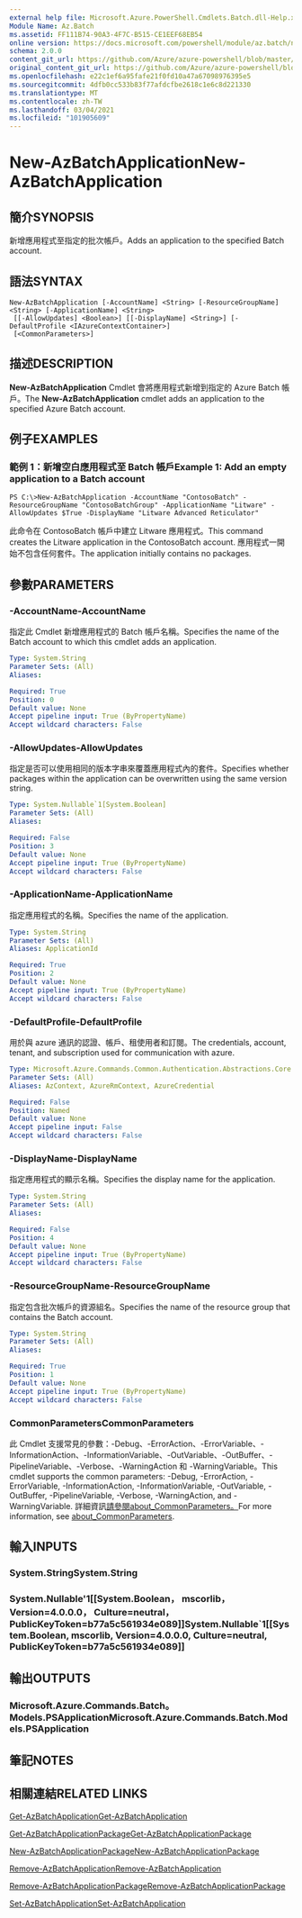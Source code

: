 ```yaml
---
external help file: Microsoft.Azure.PowerShell.Cmdlets.Batch.dll-Help.xml
Module Name: Az.Batch
ms.assetid: FF111B74-90A3-4F7C-B515-CE1EEF68EB54
online version: https://docs.microsoft.com/powershell/module/az.batch/new-azbatchapplication
schema: 2.0.0
content_git_url: https://github.com/Azure/azure-powershell/blob/master/src/Batch/Batch/help/New-AzBatchApplication.md
original_content_git_url: https://github.com/Azure/azure-powershell/blob/master/src/Batch/Batch/help/New-AzBatchApplication.md
ms.openlocfilehash: e22c1ef6a95fafe21f0fd10a47a67098976395e5
ms.sourcegitcommit: 4dfb0cc533b83f77afdcfbe2618c1e6c8d221330
ms.translationtype: MT
ms.contentlocale: zh-TW
ms.lasthandoff: 03/04/2021
ms.locfileid: "101905609"
---
```

# <span data-ttu-id="a6bd3-101">New-AzBatchApplication</span><span class="sxs-lookup"><span data-stu-id="a6bd3-101">New-AzBatchApplication</span></span>

## <span data-ttu-id="a6bd3-102">簡介</span><span class="sxs-lookup"><span data-stu-id="a6bd3-102">SYNOPSIS</span></span>
<span data-ttu-id="a6bd3-103">新增應用程式至指定的批次帳戶。</span><span class="sxs-lookup"><span data-stu-id="a6bd3-103">Adds an application to the specified Batch account.</span></span>

## <span data-ttu-id="a6bd3-104">語法</span><span class="sxs-lookup"><span data-stu-id="a6bd3-104">SYNTAX</span></span>

```
New-AzBatchApplication [-AccountName] <String> [-ResourceGroupName] <String> [-ApplicationName] <String>
 [[-AllowUpdates] <Boolean>] [[-DisplayName] <String>] [-DefaultProfile <IAzureContextContainer>]
 [<CommonParameters>]
```

## <span data-ttu-id="a6bd3-105">描述</span><span class="sxs-lookup"><span data-stu-id="a6bd3-105">DESCRIPTION</span></span>
<span data-ttu-id="a6bd3-106">**New-AzBatchApplication** Cmdlet 會將應用程式新增到指定的 Azure Batch 帳戶。</span><span class="sxs-lookup"><span data-stu-id="a6bd3-106">The **New-AzBatchApplication** cmdlet adds an application to the specified Azure Batch account.</span></span>

## <span data-ttu-id="a6bd3-107">例子</span><span class="sxs-lookup"><span data-stu-id="a6bd3-107">EXAMPLES</span></span>

### <span data-ttu-id="a6bd3-108">範例 1：新增空白應用程式至 Batch 帳戶</span><span class="sxs-lookup"><span data-stu-id="a6bd3-108">Example 1: Add an empty application to a Batch account</span></span>
```
PS C:\>New-AzBatchApplication -AccountName "ContosoBatch" -ResourceGroupName "ContosoBatchGroup" -ApplicationName "Litware" -AllowUpdates $True -DisplayName "Litware Advanced Reticulator"
```

<span data-ttu-id="a6bd3-109">此命令在 ContosoBatch 帳戶中建立 Litware 應用程式。</span><span class="sxs-lookup"><span data-stu-id="a6bd3-109">This command creates the Litware application in the ContosoBatch account.</span></span>
<span data-ttu-id="a6bd3-110">應用程式一開始不包含任何套件。</span><span class="sxs-lookup"><span data-stu-id="a6bd3-110">The application initially contains no packages.</span></span>

## <span data-ttu-id="a6bd3-111">參數</span><span class="sxs-lookup"><span data-stu-id="a6bd3-111">PARAMETERS</span></span>

### <span data-ttu-id="a6bd3-112">-AccountName</span><span class="sxs-lookup"><span data-stu-id="a6bd3-112">-AccountName</span></span>
<span data-ttu-id="a6bd3-113">指定此 Cmdlet 新增應用程式的 Batch 帳戶名稱。</span><span class="sxs-lookup"><span data-stu-id="a6bd3-113">Specifies the name of the Batch account to which this cmdlet adds an application.</span></span>

```yaml
Type: System.String
Parameter Sets: (All)
Aliases:

Required: True
Position: 0
Default value: None
Accept pipeline input: True (ByPropertyName)
Accept wildcard characters: False
```

### <span data-ttu-id="a6bd3-114">-AllowUpdates</span><span class="sxs-lookup"><span data-stu-id="a6bd3-114">-AllowUpdates</span></span>
<span data-ttu-id="a6bd3-115">指定是否可以使用相同的版本字串來覆蓋應用程式內的套件。</span><span class="sxs-lookup"><span data-stu-id="a6bd3-115">Specifies whether packages within the application can be overwritten using the same version string.</span></span>

```yaml
Type: System.Nullable`1[System.Boolean]
Parameter Sets: (All)
Aliases:

Required: False
Position: 3
Default value: None
Accept pipeline input: True (ByPropertyName)
Accept wildcard characters: False
```

### <span data-ttu-id="a6bd3-116">-ApplicationName</span><span class="sxs-lookup"><span data-stu-id="a6bd3-116">-ApplicationName</span></span>
<span data-ttu-id="a6bd3-117">指定應用程式的名稱。</span><span class="sxs-lookup"><span data-stu-id="a6bd3-117">Specifies the name of the application.</span></span>

```yaml
Type: System.String
Parameter Sets: (All)
Aliases: ApplicationId

Required: True
Position: 2
Default value: None
Accept pipeline input: True (ByPropertyName)
Accept wildcard characters: False
```

### <span data-ttu-id="a6bd3-118">-DefaultProfile</span><span class="sxs-lookup"><span data-stu-id="a6bd3-118">-DefaultProfile</span></span>
<span data-ttu-id="a6bd3-119">用於與 azure 通訊的認證、帳戶、租使用者和訂閱。</span><span class="sxs-lookup"><span data-stu-id="a6bd3-119">The credentials, account, tenant, and subscription used for communication with azure.</span></span>

```yaml
Type: Microsoft.Azure.Commands.Common.Authentication.Abstractions.Core.IAzureContextContainer
Parameter Sets: (All)
Aliases: AzContext, AzureRmContext, AzureCredential

Required: False
Position: Named
Default value: None
Accept pipeline input: False
Accept wildcard characters: False
```

### <span data-ttu-id="a6bd3-120">-DisplayName</span><span class="sxs-lookup"><span data-stu-id="a6bd3-120">-DisplayName</span></span>
<span data-ttu-id="a6bd3-121">指定應用程式的顯示名稱。</span><span class="sxs-lookup"><span data-stu-id="a6bd3-121">Specifies the display name for the application.</span></span>

```yaml
Type: System.String
Parameter Sets: (All)
Aliases:

Required: False
Position: 4
Default value: None
Accept pipeline input: True (ByPropertyName)
Accept wildcard characters: False
```

### <span data-ttu-id="a6bd3-122">-ResourceGroupName</span><span class="sxs-lookup"><span data-stu-id="a6bd3-122">-ResourceGroupName</span></span>
<span data-ttu-id="a6bd3-123">指定包含批次帳戶的資源組名。</span><span class="sxs-lookup"><span data-stu-id="a6bd3-123">Specifies the name of the resource group that contains the Batch account.</span></span>

```yaml
Type: System.String
Parameter Sets: (All)
Aliases:

Required: True
Position: 1
Default value: None
Accept pipeline input: True (ByPropertyName)
Accept wildcard characters: False
```

### <span data-ttu-id="a6bd3-124">CommonParameters</span><span class="sxs-lookup"><span data-stu-id="a6bd3-124">CommonParameters</span></span>
<span data-ttu-id="a6bd3-125">此 Cmdlet 支援常見的參數：-Debug、-ErrorAction、-ErrorVariable、-InformationAction、-InformationVariable、-OutVariable、-OutBuffer、-PipelineVariable、-Verbose、-WarningAction 和 -WarningVariable。</span><span class="sxs-lookup"><span data-stu-id="a6bd3-125">This cmdlet supports the common parameters: -Debug, -ErrorAction, -ErrorVariable, -InformationAction, -InformationVariable, -OutVariable, -OutBuffer, -PipelineVariable, -Verbose, -WarningAction, and -WarningVariable.</span></span> <span data-ttu-id="a6bd3-126">詳細資訊[請參閱about_CommonParameters。](http://go.microsoft.com/fwlink/?LinkID=113216)</span><span class="sxs-lookup"><span data-stu-id="a6bd3-126">For more information, see [about_CommonParameters](http://go.microsoft.com/fwlink/?LinkID=113216).</span></span>

## <span data-ttu-id="a6bd3-127">輸入</span><span class="sxs-lookup"><span data-stu-id="a6bd3-127">INPUTS</span></span>

### <span data-ttu-id="a6bd3-128">System.String</span><span class="sxs-lookup"><span data-stu-id="a6bd3-128">System.String</span></span>

### <span data-ttu-id="a6bd3-129">System.Nullable'1[[System.Boolean， mscorlib， Version=4.0.0.0， Culture=neutral， PublicKeyToken=b77a5c561934e089]]</span><span class="sxs-lookup"><span data-stu-id="a6bd3-129">System.Nullable\`1[[System.Boolean, mscorlib, Version=4.0.0.0, Culture=neutral, PublicKeyToken=b77a5c561934e089]]</span></span>

## <span data-ttu-id="a6bd3-130">輸出</span><span class="sxs-lookup"><span data-stu-id="a6bd3-130">OUTPUTS</span></span>

### <span data-ttu-id="a6bd3-131">Microsoft.Azure.Commands.Batch。Models.PSApplication</span><span class="sxs-lookup"><span data-stu-id="a6bd3-131">Microsoft.Azure.Commands.Batch.Models.PSApplication</span></span>

## <span data-ttu-id="a6bd3-132">筆記</span><span class="sxs-lookup"><span data-stu-id="a6bd3-132">NOTES</span></span>

## <span data-ttu-id="a6bd3-133">相關連結</span><span class="sxs-lookup"><span data-stu-id="a6bd3-133">RELATED LINKS</span></span>

[<span data-ttu-id="a6bd3-134">Get-AzBatchApplication</span><span class="sxs-lookup"><span data-stu-id="a6bd3-134">Get-AzBatchApplication</span></span>](./Get-AzBatchApplication.md)

[<span data-ttu-id="a6bd3-135">Get-AzBatchApplicationPackage</span><span class="sxs-lookup"><span data-stu-id="a6bd3-135">Get-AzBatchApplicationPackage</span></span>](./Get-AzBatchApplicationPackage.md)

[<span data-ttu-id="a6bd3-136">New-AzBatchApplicationPackage</span><span class="sxs-lookup"><span data-stu-id="a6bd3-136">New-AzBatchApplicationPackage</span></span>](./New-AzBatchApplicationPackage.md)

[<span data-ttu-id="a6bd3-137">Remove-AzBatchApplication</span><span class="sxs-lookup"><span data-stu-id="a6bd3-137">Remove-AzBatchApplication</span></span>](./Remove-AzBatchApplication.md)

[<span data-ttu-id="a6bd3-138">Remove-AzBatchApplicationPackage</span><span class="sxs-lookup"><span data-stu-id="a6bd3-138">Remove-AzBatchApplicationPackage</span></span>](./Remove-AzBatchApplicationPackage.md)

[<span data-ttu-id="a6bd3-139">Set-AzBatchApplication</span><span class="sxs-lookup"><span data-stu-id="a6bd3-139">Set-AzBatchApplication</span></span>](./Set-AzBatchApplication.md)


